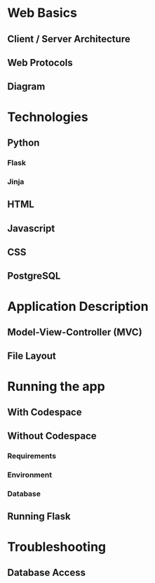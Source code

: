 # Web Basics
## Client / Server Architecture
## Web Protocols
## Diagram

# Technologies
## Python
### Flask
### Jinja

## HTML
## Javascript
## CSS

## PostgreSQL

# Application Description
## Model-View-Controller (MVC)
## File Layout

# Running the app
## With Codespace
## Without Codespace
### Requirements
### Environment
### Database

## Running Flask

# Troubleshooting
## 
## Database Access
